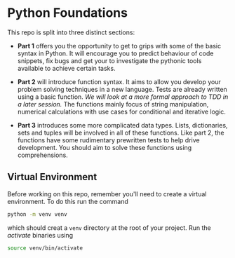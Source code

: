 # Python Foundations

This repo is split into three distinct sections:

-   **Part 1** offers you the opportunity to get to grips with some of the basic syntax in Python. It will encourage you to predict behaviour of code snippets, fix bugs and get your to investigate the pythonic tools available to achieve certain tasks.

-   **Part 2** will introduce function syntax. It aims to allow you develop your problem solving techniques in a new language. Tests are already written using a basic function. _We will look at a more formal approach to TDD in a later session._ The functions mainly focus of string manipulation, numerical calculations with use cases for conditional and iterative logic.

-   **Part 3** introduces some more complicated data types. Lists, dictionaries, sets and tuples will be involved in all of these functions. Like part 2, the functions have some rudimentary prewritten tests to help drive development. You should aim to solve these functions using comprehensions.

## Virtual Environment

Before working on this repo, remember you'll need to create a virtual environment. To do this run the command

```sh
python -m venv venv
```

which should creat a `venv` directory at the root of your project. Run the _activate_ binaries using

```sh
source venv/bin/activate
```
